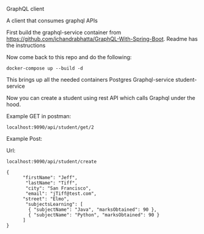 GraphQL client

A client that consumes graphql APIs

First build the graphql-service container from https://github.com/ichandrabhatta/GraphQL-With-Spring-Boot. Readme has the instructions


Now come back to this repo and do the following:

```
docker-compose up --build -d 

```

This brings up all the needed containers
Postgres
Graphql-service
student-service


Now you can create a student using rest API which calls Graphql under the hood.

Example GET in postman:

```
localhost:9090/api/student/get/2
```

Example Post:

Url:

```
localhost:9090/api/student/create
```

```
{
      "firstName": "Jeff",
       "lastName": "Tiff",
       "city": "San Francisco",
       "email": "jTiff@test.com",
      "street": "Elmo",
       "subjectsLearning": [
        { "subjectName": "Java", "marksObtained": 90 },
        { "subjectName": "Python", "marksObtained": 90 }
      ]
}
```



